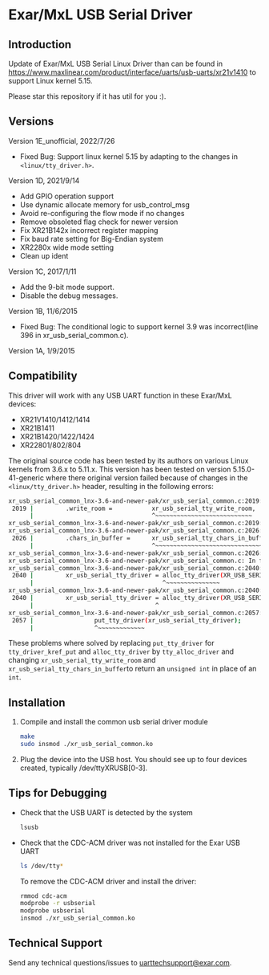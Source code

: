 # Exar/MxL USB Serial Driver

## Introduction

Update of Exar/MxL USB Serial Linux Driver than can be found in <https://www.maxlinear.com/product/interface/uarts/usb-uarts/xr21v1410> to support Linux kernel 5.15.

Please star this repository if it has util for you :).

## Versions

Version 1E_unofficial, 2022/7/26

* Fixed Bug: Support linux kernel 5.15 by adapting to the changes in `<linux/tty_driver.h>`.

Version 1D, 2021/9/14

* Add GPIO operation support
* Use dynamic allocate memory for usb_control_msg
* Avoid re-configuring the flow mode if no changes
* Remove obsoleted flag check for newer version
* Fix XR21B142x incorrect register mapping
* Fix baud rate setting for Big-Endian system
* XR2280x wide mode setting
* Clean up ident

Version 1C, 2017/1/11

* Add the 9-bit mode support.
* Disable the debug messages.

Version 1B, 11/6/2015

* Fixed Bug: The conditional logic to support kernel 3.9 was incorrect(line 396 in xr_usb_serial_common.c).

Version 1A, 1/9/2015

## Compatibility

This driver will work with any USB UART function in these Exar/MxL devices:

* XR21V1410/1412/1414
* XR21B1411
* XR21B1420/1422/1424
* XR22801/802/804

The original source code has been tested by its authors on various Linux kernels from 3.6.x to 5.11.x.
This version has been tested on version 5.15.0-41-generic where there original version failed because of changes in the `<linux/tty_driver.h>` header, resulting in the following errors:

```bash
xr_usb_serial_common_lnx-3.6-and-newer-pak/xr_usb_serial_common.c:2019:33: error: initialization of ‘unsigned int (*)(struct tty_struct *)’ from incompatible pointer type ‘int (*)(struct tty_struct *)’ [-Werror=incompatible-pointer-types]
 2019 |         .write_room =           xr_usb_serial_tty_write_room,
      |                                 ^~~~~~~~~~~~~~~~~~~~~~~~~~~~
xr_usb_serial_common_lnx-3.6-and-newer-pak/xr_usb_serial_common.c:2019:33: note: (near initialization for ‘xr_usb_serial_ops.write_room’)
xr_usb_serial_common_lnx-3.6-and-newer-pak/xr_usb_serial_common.c:2026:33: error: initialization of ‘unsigned int (*)(struct tty_struct*)’ from incompatible pointer type ‘int (*)(struct tty_struct*)’ [-Werror=incompatible-pointer-types]
 2026 |         .chars_in_buffer =      xr_usb_serial_tty_chars_in_buffer,
      |                                 ^~~~~~~~~~~~~~~~~~~~~~~~~~~~~~~~~
xr_usb_serial_common_lnx-3.6-and-newer-pak/xr_usb_serial_common.c:2026:33: note: (near initialization for ‘xr_usb_serial_ops.chars_in_buffer’)
xr_usb_serial_common_lnx-3.6-and-newer-pak/xr_usb_serial_common.c: In function ‘xr_usb_serial_init’:
xr_usb_serial_common_lnx-3.6-and-newer-pak/xr_usb_serial_common.c:2040:36: error: implicit declaration of function ‘alloc_tty_driver’ [-Werror=implicit-function-declaration]
 2040 |         xr_usb_serial_tty_driver = alloc_tty_driver(XR_USB_SERIAL_TTY_MINORS);
      |                                    ^~~~~~~~~~~~~~~~
xr_usb_serial_common_lnx-3.6-and-newer-pak/xr_usb_serial_common.c:2040:34: warning: assignment to ‘struct tty_driver *’ from ‘int’ makes pointer from integer without a cast [-Wint-conversion]
 2040 |         xr_usb_serial_tty_driver = alloc_tty_driver(XR_USB_SERIAL_TTY_MINORS);
      |                                  ^
xr_usb_serial_common_lnx-3.6-and-newer-pak/xr_usb_serial_common.c:2057:17: error: implicit declaration of function ‘put_tty_driver’ [-Werror=implicit-function-declaration]
 2057 |                 put_tty_driver(xr_usb_serial_tty_driver);
      |                 ^~~~~~~~~~~~~~
```

These problems where solved by replacing `put_tty_driver` for `tty_driver_kref_put` and `alloc_tty_driver` by `tty_alloc_driver` and changing `xr_usb_serial_tty_write_room` and `xr_usb_serial_tty_chars_in_buffer`to return an `unsigned int` in place of an `int`.

## Installation

1. Compile and install the common usb serial driver module

    ```bash
    make
    sudo insmod ./xr_usb_serial_common.ko
    ```

2. Plug the device into the USB host. You should see up to four devices created, typically /dev/ttyXRUSB[0-3].

## Tips for Debugging

* Check that the USB UART is detected by the system

    ```bash
    lsusb
    ```

* Check that the CDC-ACM driver was not installed for the Exar USB UART

    ```bash
    ls /dev/tty*
    ```

    To remove the CDC-ACM driver and install the driver:

    ```bash
    rmmod cdc-acm
    modprobe -r usbserial
    modprobe usbserial
    insmod ./xr_usb_serial_common.ko
    ```

## Technical Support

Send any technical questions/issues to uarttechsupport@exar.com.
